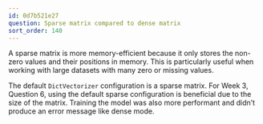 ```yaml
---
id: 0d7b521e27
question: Sparse matrix compared to dense matrix
sort_order: 140
---
```


A sparse matrix is more memory-efficient because it only stores the non-zero values and their positions in memory. This is particularly useful when working with large datasets with many zero or missing values.

The default `DictVectorizer` configuration is a sparse matrix. For Week 3, Question 6, using the default sparse configuration is beneficial due to the size of the matrix. Training the model was also more performant and didn’t produce an error message like dense mode.